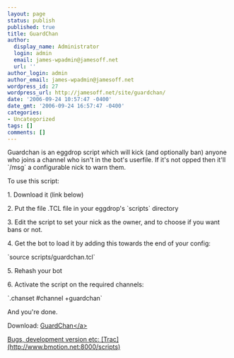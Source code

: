 ```yaml
---
layout: page
status: publish
published: true
title: GuardChan
author:
  display_name: Administrator
  login: admin
  email: james-wpadmin@jamesoff.net
  url: ''
author_login: admin
author_email: james-wpadmin@jamesoff.net
wordpress_id: 27
wordpress_url: http://jamesoff.net/site/guardchan/
date: '2006-09-24 10:57:47 -0400'
date_gmt: '2006-09-24 16:57:47 -0400'
categories:
- Uncategorized
tags: []
comments: []
---
```

<p>Guardchan is an eggdrop script which will kick (and optionally ban) anyone who joins a channel who isn't in the bot's userfile. If it's not opped then it'll `&#47;msg` a configurable nick to warn them.</p>
<p>To use this script:</p>
<p>1. Download it (link below)</p>
<p>2. Put the file .TCL file in your eggdrop's `scripts` directory</p>
<p>3. Edit the script to set your nick as the owner, and to choose if you want bans or not.</p>
<p>4. Get the bot to load it by adding this towards the end of your config:</p>
<p>   `source scripts&#47;guardchan.tcl`</p>
<p>5. Rehash your bot</p>
<p>6. Activate the script on the required channels:</p>
<p>   `.chanset #channel +guardchan`</p>
<p>And you're done.</p>
<p>Download: <a href='http:&#47;&#47;jamesoff.net&#47;site&#47;wp-content&#47;uploads&#47;2008&#47;02&#47;guardchantar.gz' title='GuardChan'>GuardChan<&#47;a></p>
<p>Bugs, development version etc: [Trac](http:&#47;&#47;www.bmotion.net:8000&#47;scripts)</p>
